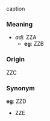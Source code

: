 caption
### Meaning
+ _adj_: ZZA
	+ __eg__: ZZB

### Origin

ZZC

### Synonym

__eg__: ZZD

+ ZZE


